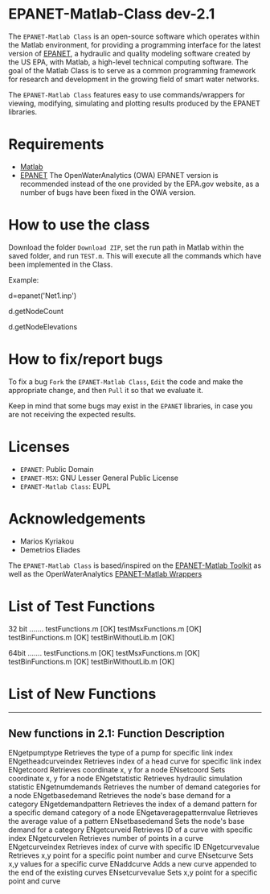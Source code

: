 EPANET-Matlab-Class dev-2.1
===========================

The `EPANET-Matlab Class` is an open-source software which operates within the Matlab environment, for providing a programming interface for the latest version of [EPANET](https://github.com/OpenWaterAnalytics/epanet), a hydraulic and quality modeling software created by the US EPA, with Matlab, a  high-level technical computing software. The goal of the Matlab Class is to serve as a common programming framework for research and development in the growing field of smart water networks.

The `EPANET-Matlab Class` features easy to use commands/wrappers for viewing, modifying, simulating and plotting results produced by the EPANET libraries.  

# Requirements #
* [Matlab](http://www.mathworks.com/)
* [EPANET](https://github.com/OpenWaterAnalytics/epanet) The OpenWaterAnalytics (OWA) EPANET version is recommended instead of the one provided by the EPA.gov website, as a number of bugs have been fixed in the OWA version. 

# How to use the class #
Download the folder `Download ZIP`, set the run path in Matlab within the saved folder, and run `TEST.m`. This will execute all the commands which have been implemented in the Class.

Example:

d=epanet('Net1.inp')

d.getNodeCount

d.getNodeElevations


# How to fix/report bugs #
To fix a bug `Fork` the `EPANET-Matlab Class`, `Edit` the code and make the appropriate change, and then `Pull` it so that we evaluate it. 

Keep in mind that some bugs may exist in the `EPANET` libraries, in case you are not receiving the expected results.

# Licenses #
* `EPANET`: Public Domain
* `EPANET-MSX`: GNU Lesser General Public License
* `EPANET-Matlab Class`: EUPL 

# Acknowledgements #
* Marios Kyriakou
* Demetrios Eliades

The `EPANET-Matlab Class` is based/inspired on the [EPANET-Matlab Toolkit](http://www.mathworks.com/matlabcentral/fileexchange/25100-epanet-matlab-toolkit) as well as the OpenWaterAnalytics [EPANET-Matlab Wrappers](https://github.com/OpenWaterAnalytics/epanet-matlab)


# List of Test Functions #

32 bit 
....... 
testFunctions.m [OK]
testMsxFunctions.m [OK]
testBinFunctions.m [OK]
testBinWithoutLib.m [OK]

64bit
.......
testFunctions.m [OK]
testMsxFunctions.m [OK]
testBinFunctions.m [OK]
testBinWithoutLib.m [OK]

# List of New Functions #

----------------------------------------
New functions in 2.1:
Function                    Description
-----------------------------------------

ENgetpumptype               Retrieves the type of a pump for specific link index
ENgetheadcurveindex         Retrieves index of a head curve for specific link index
ENgetcoord                  Retrieves coordinate x, y for a node
ENsetcoord                  Sets coordinate x, y for a node
ENgetstatistic              Retrieves hydraulic simulation statistic
ENgetnumdemands             Retrieves the number of demand categories for a node
ENgetbasedemand             Retrieves the node's base demand for a category
ENgetdemandpattern          Retrieves the index of a demand pattern for a specific demand category of a node
ENgetaveragepatternvalue 	  Retrieves the average value of a pattern
ENsetbasedemand             Sets the node's base demand for a category
ENgetcurveid                Retrieves ID of a curve with specific index
ENgetcurvelen               Retrieves number of points in a curve
ENgetcurveindex             Retrieves index of curve with specific ID
ENgetcurvevalue             Retrieves x,y point for a specific point number and curve
ENsetcurve                  Sets x,y values for a specific curve
ENaddcurve                  Adds a new curve appended to the end of the existing curves
ENsetcurvevalue             Sets x,y point for a specific point and curve

